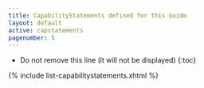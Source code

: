 ```yaml
---
title: CapabilityStatements defined for this Guide
layout: default
active: capstatements
pagenumber: 5
---
```

<!-- TOC  the css styling for this is \pages\assets\css\project.css under 'markdown-toc'-->

* Do not remove this line (it will not be displayed)
{:toc}

<!-- end TOC -->

{% include list-capabilitystatements.xhtml %}
<br />
